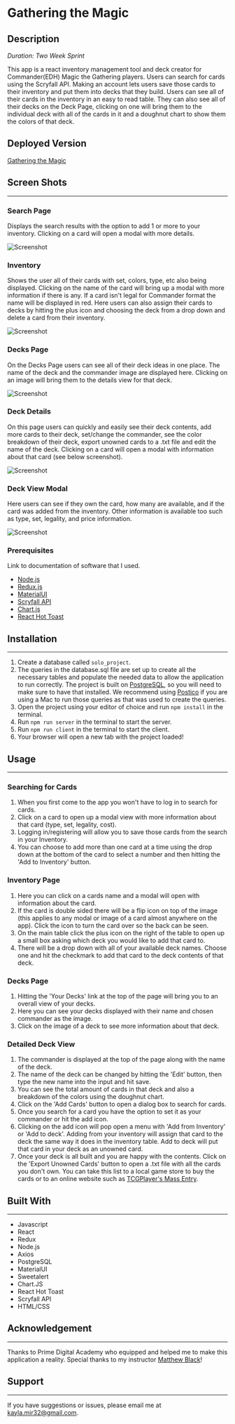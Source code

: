 # Gathering the Magic

## Description

*Duration: Two Week Sprint*

This app is a react inventory management tool and deck creator for Commander(EDH) Magic the Gathering players. Users can search for cards using the Scryfall API. Making an account lets users save those cards to their inventory and put them into decks that they build. Users can see all of their cards in the inventory in an easy to read table. They can also see all of their decks on the Deck Page, clicking on one will bring them to the individual deck with all of the cards in it and a doughnut chart to show them the colors of that deck.

## Deployed Version

[Gathering the Magic](https://gathering-the-magic.herokuapp.com/)

## Screen Shots
___
### Search Page

Displays the search results with the option to add 1 or more to your inventory. Clicking on a card will open a modal with more details.

![Screenshot](./public/Images/SearchPage.png)

### Inventory

Shows the user all of their cards with set, colors, type, etc also being displayed. Clicking on the name of the card will bring up a modal with more information if there is any. If a card isn't legal for Commander format the name will be displayed in red. Here users can also assign their cards to decks by hitting the plus icon and choosing the deck from a drop down and delete a card from their inventory.

![Screenshot](./public/Images/Inventory.png)

### Decks Page

On the Decks Page users can see all of their deck ideas in one place. The name of the deck and the commander image are displayed here. Clicking on an image will bring them to the details view for that deck.

![Screenshot](./public/Images/DeckPage.png)

### Deck Details

On this page users can quickly and easily see their deck contents, add more cards to their deck, set/change the commander, see the color breakdown of their deck, export unowned cards to a .txt file and edit the name of the deck. Clicking on a card will open a modal with information about that card (see below screenshot).

![Screenshot](./public/Images/DetailedDeckView.png)

### Deck View Modal

Here users can see if they own the card, how many are available, and if the card was added from the inventory. Other information is available too such as type, set, legality, and price information.

![Screenshot](./public/Images/AltCardModal.png)

### Prerequisites

Link to documentation of software that I used.

- [Node.js](https://nodejs.org/en/)
- [Redux.js](https://redux.js.org/)
- [MaterialUI](https://mui.com/)
- [Scryfall API](https://scryfall.com/docs/api)
- [Chart.js](https://www.chartjs.org/docs/latest/)
- [React Hot Toast](https://react-hot-toast.com/docs)

## Installation
___

1. Create a database called ```solo_project```.
2. The queries in the database.sql file are set up to create all the necessary tables and populate the needed data to allow the application to run correctly. The project is built on [PostgreSQL](https://www.postgresql.org/download/), so you will need to make sure to have that installed. We recommend using [Postico](https://eggerapps.at/postico/) if you are using a Mac to run those queries as that was used to create the queries.
3. Open the project using your editor of choice and run ```npm install``` in the terminal.
4. Run ```npm run server``` in the terminal to start the server.
5. Run ```npm run client``` in the terminal to start the client.
6. Your browser will open a new tab with the project loaded!

## Usage
___

### Searching for Cards

1. When you first come to the app you won't have to log in to search for cards. 
2. Click on a card to open up a modal view with more information about that card (type, set, legality, cost).
3. Logging in/registering will allow you to save those cards from the search in your Inventory. 
4. You can choose to add more than one card at a time using the drop down at the bottom of the card to select a number and then hitting the 'Add to Inventory' button.

### Inventory Page

1. Here you can click on a cards name and a modal will open with information about the card. 
2. If the card is double sided there will be a flip icon on top of the image (this applies to any modal or image of a card almost anywhere on the app). Click the icon to turn the card over so the back can be seen.
3. On the main table click the plus icon on the right of the table to open up a small box asking which deck you would like to add that card to.
4. There will be a drop down with all of your available deck names. Choose one and hit the checkmark to add that card to the deck contents of that deck.

### Decks Page

1. Hitting the 'Your Decks' link at the top of the page will bring you to an overall view of your decks. 
2. Here you can see your decks displayed with their name and chosen commander as the image.
3. Click on the image of a deck to see more information about that deck.

### Detailed Deck View

1. The commander is displayed at the top of the page along with the name of the deck. 
2. The name of the deck can be changed by hitting the 'Edit' button, then type the new name into the input and hit save.
3. You can see the total amount of cards in that deck and also a breakdown of the colors using the doughnut chart.
4. Click on the 'Add Cards' button to open a dialog box to search for cards. 
5. Once you search for a card you have the option to set it as your commander or hit the add icon.
6. Clicking on the add icon will pop open a menu with 'Add from Inventory' or 'Add to deck'. Adding from your inventory will assign that card to the deck the same way it does in the inventory table. Add to deck will put that card in your deck as an unowned card.
7. Once your deck is all built and you are happy with the contents. Click on the 'Export Unowned Cards' button to open a .txt file with all the cards you don't own. You can take this list to a local game store to buy the cards or to an online website such as [TCGPlayer's Mass Entry](https://www.tcgplayer.com/massentry).

## Built With
___

- Javascript
- React
- Redux
- Node.js
- Axios
- PostgreSQL
- MaterialUI
- Sweetalert
- Chart.JS
- React Hot Toast
- Scryfall API
- HTML/CSS

## Acknowledgement
___

Thanks to Prime Digital Academy who equipped and helped me to make this application a reality. Special thanks to my instructor [Matthew Black](https://github.com/matthew-black)!

## Support
___

If you have suggestions or issues, please email me at [kayla.mir32@gmail.com](mailto:kayla.mir32@gmail.com).  
